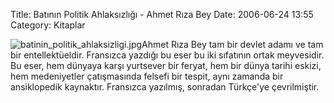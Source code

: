 Title: Batının Politik Ahlaksızlığı - Ahmet Rıza Bey
Date: 2006-06-24 13:55
Category: Kitaplar

![batinin_politik_ahlaksizligi.jpg][]<span class="kitapyazi">Ahmet
Rıza Bey tam bir devlet adamı ve tam bir entellektüeldir. Fransızca
yazdığı bu eser bu iki sıfatının ortak meyvesidir. Bu eser, hem dünyaya
karşı yurtsever bir feryat, hem bir dünya tarihi eskizi, hem
medeniyetler çatışmasında felsefi bir tespit, aynı zamanda bir
ansiklopedik kaynaktır.</span> Fransızca yazılmış, sonradan Türkçe'ye
çevrilmiştir.

  [batinin_politik_ahlaksizligi.jpg]: /images/batinin_politik_ahlaksizligi.thumbnail.jpg
